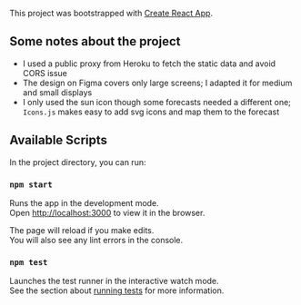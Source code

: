 This project was bootstrapped with [Create React App](https://github.com/facebook/create-react-app).

## Some notes about the project

* I used a public proxy from Heroku to fetch the static data and avoid CORS issue
* The design on Figma covers only large screens; I adapted it for medium and small displays
* I only used the sun icon though some forecasts needed a different one; `Icons.js` makes easy to add svg icons and map them to the forecast


## Available Scripts

In the project directory, you can run:

### `npm start`

Runs the app in the development mode.<br />
Open [http://localhost:3000](http://localhost:3000) to view it in the browser.

The page will reload if you make edits.<br />
You will also see any lint errors in the console.

### `npm test`

Launches the test runner in the interactive watch mode.<br />
See the section about [running tests](https://facebook.github.io/create-react-app/docs/running-tests) for more information.
 